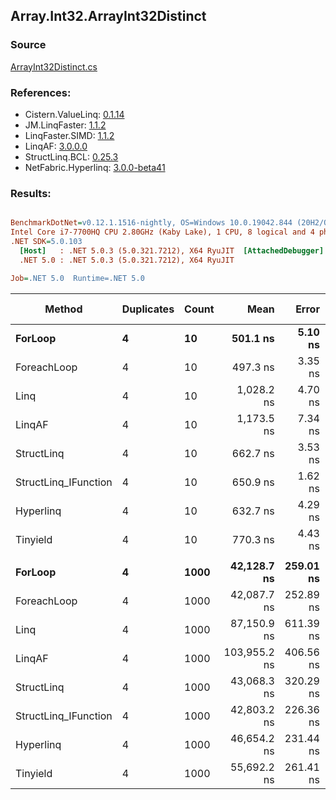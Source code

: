 ﻿## Array.Int32.ArrayInt32Distinct

### Source
[ArrayInt32Distinct.cs](../LinqBenchmarks/Array/Int32/ArrayInt32Distinct.cs)

### References:
- Cistern.ValueLinq: [0.1.14](https://www.nuget.org/packages/Cistern.ValueLinq/0.1.14)
- JM.LinqFaster: [1.1.2](https://www.nuget.org/packages/JM.LinqFaster/1.1.2)
- LinqFaster.SIMD: [1.1.2](https://www.nuget.org/packages/LinqFaster.SIMD/1.0.3)
- LinqAF: [3.0.0.0](https://www.nuget.org/packages/LinqAF/3.0.0.0)
- StructLinq.BCL: [0.25.3](https://www.nuget.org/packages/StructLinq.BCL/0.25.3)
- NetFabric.Hyperlinq: [3.0.0-beta41](https://www.nuget.org/packages/NetFabric.Hyperlinq/3.0.0-beta41)

### Results:
``` ini

BenchmarkDotNet=v0.12.1.1516-nightly, OS=Windows 10.0.19042.844 (20H2/October2020Update)
Intel Core i7-7700HQ CPU 2.80GHz (Kaby Lake), 1 CPU, 8 logical and 4 physical cores
.NET SDK=5.0.103
  [Host]   : .NET 5.0.3 (5.0.321.7212), X64 RyuJIT  [AttachedDebugger]
  .NET 5.0 : .NET 5.0.3 (5.0.321.7212), X64 RyuJIT

Job=.NET 5.0  Runtime=.NET 5.0  

```
|               Method | Duplicates | Count |         Mean |     Error |    StdDev | Ratio | RatioSD |   Gen 0 | Gen 1 | Gen 2 | Allocated |
|--------------------- |----------- |------ |-------------:|----------:|----------:|------:|--------:|--------:|------:|------:|----------:|
|              **ForLoop** |          **4** |    **10** |     **501.1 ns** |   **5.10 ns** |   **4.77 ns** |  **1.00** |    **0.00** |  **0.2136** |     **-** |     **-** |     **672 B** |
|          ForeachLoop |          4 |    10 |     497.3 ns |   3.35 ns |   2.97 ns |  0.99 |    0.01 |  0.2136 |     - |     - |     672 B |
|                 Linq |          4 |    10 |   1,028.2 ns |   4.70 ns |   4.17 ns |  2.05 |    0.02 |  0.1926 |     - |     - |     608 B |
|               LinqAF |          4 |    10 |   1,173.5 ns |   7.34 ns |   6.87 ns |  2.34 |    0.03 |  0.4120 |     - |     - |   1,296 B |
|           StructLinq |          4 |    10 |     662.7 ns |   3.53 ns |   3.13 ns |  1.32 |    0.02 |  0.0095 |     - |     - |      32 B |
| StructLinq_IFunction |          4 |    10 |     650.9 ns |   1.62 ns |   1.43 ns |  1.30 |    0.01 |       - |     - |     - |         - |
|            Hyperlinq |          4 |    10 |     632.7 ns |   4.29 ns |   4.01 ns |  1.26 |    0.02 |       - |     - |     - |         - |
|             Tinyield |          4 |    10 |     770.3 ns |   4.43 ns |   3.92 ns |  1.54 |    0.01 |  0.3948 |     - |     - |   1,240 B |
|                      |            |       |              |           |           |       |         |         |       |       |           |
|              **ForLoop** |          **4** |  **1000** |  **42,128.7 ns** | **259.01 ns** | **242.28 ns** |  **1.00** |    **0.00** | **18.6157** |     **-** |     **-** |  **58,672 B** |
|          ForeachLoop |          4 |  1000 |  42,087.7 ns | 252.89 ns | 236.55 ns |  1.00 |    0.01 | 18.6157 |     - |     - |  58,672 B |
|                 Linq |          4 |  1000 |  87,150.9 ns | 611.39 ns | 571.90 ns |  2.07 |    0.02 | 10.4980 |     - |     - |  33,104 B |
|               LinqAF |          4 |  1000 | 103,955.2 ns | 406.56 ns | 339.50 ns |  2.47 |    0.01 | 36.0107 |     - |     - | 113,184 B |
|           StructLinq |          4 |  1000 |  43,068.3 ns | 320.29 ns | 299.60 ns |  1.02 |    0.01 |       - |     - |     - |      32 B |
| StructLinq_IFunction |          4 |  1000 |  42,803.2 ns | 226.36 ns | 200.67 ns |  1.02 |    0.01 |       - |     - |     - |         - |
|            Hyperlinq |          4 |  1000 |  46,654.2 ns | 231.44 ns | 216.49 ns |  1.11 |    0.01 |       - |     - |     - |         - |
|             Tinyield |          4 |  1000 |  55,692.2 ns | 261.41 ns | 231.73 ns |  1.32 |    0.01 | 18.8599 |     - |     - |  59,240 B |
